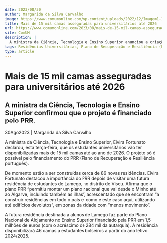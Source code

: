 ```yaml
---
date: 2023/08/30
author: Margarida da Silva Carvalho
image: https://www.comumonline.com/wp-content/uploads/2022/12/Imagem1-1.jpg
title: Mais de 15 mil camas asseguradas para universitários até 2026
url: https://www.comumonline.com/2023/08/mais-de-15-mil-camas-asseguradas-para-universitarios-ate-2026/
site: ComUM
description: |
  A ministra da Ciência, Tecnologia e Ensino Superior anunciou a criação de mais de 15 mil camas universitárias até 2026, financiadas pelo PRR.
tags: Residências Universitárias, Plano de Recuperação e Resiliência (PRR)
type: article
---
```



# Mais de 15 mil camas asseguradas para universitários até 2026

## A ministra da Ciência, Tecnologia e Ensino Superior confirmou que o projeto é financiado pelo PRR.

30Ago2023 | Margarida da Silva Carvalho

A ministra da Ciência, Tecnologia e Ensino Superior, Elvira Fortunato declarou, esta terça-feira, que os estudantes universitários vão ter disponibilizadas mais de 15 mil camas até ao ano de 2026. O projeto só é possível pelo financiamento do PRR (Plano de Recuperação e Resiliência português).

De momento estão a ser construídas cerca de 86 novas residências. Elvira Fortunato destacou a importância do PRR depois de visitar uma futura residência de estudantes de Lamego, no distrito de Viseu. Afirma que o plano PRR “permitiu montar um plano nacional que vai desde o Minho até ao Algarve, incluindo também as ilhas”, acrescentado que se encontram “a construir residências em todo o país e, como é este caso aqui, utilizando até edifícios devolutos”, em zonas da cidade com “menos movimento”.

A futura residência destinada a alunos de Lamego faz parte do Plano Nacional de Alojamento no Ensino Superior financiado pela PRR em 1,5 milhões de euros (com o acréscimo de 284 mil da autarquia). A residência disponibilizará 46 camas a estudantes bolseiros a partir do ano letivo 2024/2025.
